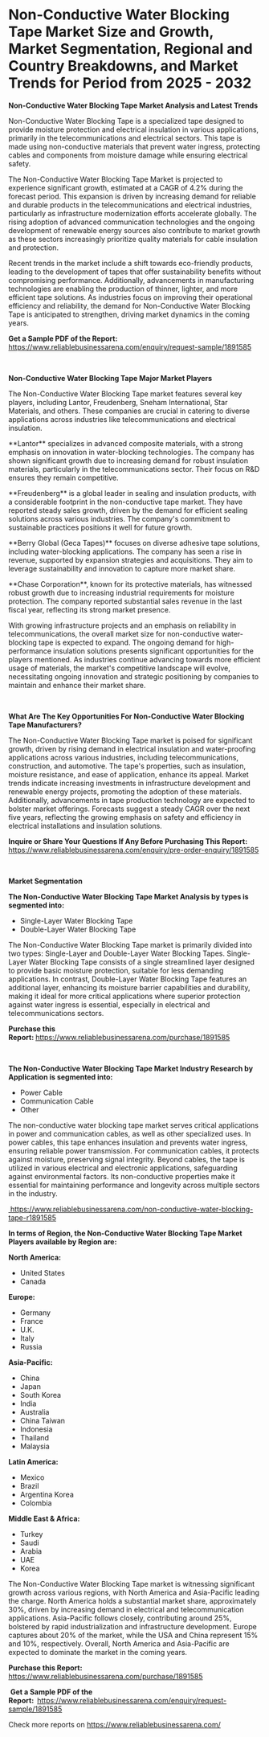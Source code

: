 <p><h1>Non-Conductive Water Blocking Tape Market Size and Growth, Market Segmentation, Regional and Country Breakdowns, and Market Trends for Period from 2025 -  2032</h1></p><p><strong>Non-Conductive Water Blocking Tape Market Analysis and Latest Trends</strong></p>
<p><p>Non-Conductive Water Blocking Tape is a specialized tape designed to provide moisture protection and electrical insulation in various applications, primarily in the telecommunications and electrical sectors. This tape is made using non-conductive materials that prevent water ingress, protecting cables and components from moisture damage while ensuring electrical safety.</p><p>The Non-Conductive Water Blocking Tape Market is projected to experience significant growth, estimated at a CAGR of 4.2% during the forecast period. This expansion is driven by increasing demand for reliable and durable products in the telecommunications and electrical industries, particularly as infrastructure modernization efforts accelerate globally. The rising adoption of advanced communication technologies and the ongoing development of renewable energy sources also contribute to market growth as these sectors increasingly prioritize quality materials for cable insulation and protection.</p><p>Recent trends in the market include a shift towards eco-friendly products, leading to the development of tapes that offer sustainability benefits without compromising performance. Additionally, advancements in manufacturing technologies are enabling the production of thinner, lighter, and more efficient tape solutions. As industries focus on improving their operational efficiency and reliability, the demand for Non-Conductive Water Blocking Tape is anticipated to strengthen, driving market dynamics in the coming years.</p></p>
<p><strong>Get a Sample PDF of the Report:&nbsp;</strong> <a href="https://www.reliablebusinessarena.com/enquiry/request-sample/1891585?utm_campaign=2958&utm_medium=2&utm_source=Github&utm_content=ia&utm_term=28032025&utm_id=non-conductive-water-blocking-tape">https://www.reliablebusinessarena.com/enquiry/request-sample/1891585</a></p>
<p>&nbsp;</p>
<p><strong>Non-Conductive Water Blocking Tape Major Market Players</strong></p>
<p><p>The Non-Conductive Water Blocking Tape market features several key players, including Lantor, Freudenberg, Sneham International, Star Materials, and others. These companies are crucial in catering to diverse applications across industries like telecommunications and electrical insulation.</p><p>**Lantor** specializes in advanced composite materials, with a strong emphasis on innovation in water-blocking technologies. The company has shown significant growth due to increasing demand for robust insulation materials, particularly in the telecommunications sector. Their focus on R&D ensures they remain competitive.</p><p>**Freudenberg** is a global leader in sealing and insulation products, with a considerable footprint in the non-conductive tape market. They have reported steady sales growth, driven by the demand for efficient sealing solutions across various industries. The company's commitment to sustainable practices positions it well for future growth.</p><p>**Berry Global (Geca Tapes)** focuses on diverse adhesive tape solutions, including water-blocking applications. The company has seen a rise in revenue, supported by expansion strategies and acquisitions. They aim to leverage sustainability and innovation to capture more market share.</p><p>**Chase Corporation**, known for its protective materials, has witnessed robust growth due to increasing industrial requirements for moisture protection. The company reported substantial sales revenue in the last fiscal year, reflecting its strong market presence.</p><p>With growing infrastructure projects and an emphasis on reliability in telecommunications, the overall market size for non-conductive water-blocking tape is expected to expand. The ongoing demand for high-performance insulation solutions presents significant opportunities for the players mentioned. As industries continue advancing towards more efficient usage of materials, the market's competitive landscape will evolve, necessitating ongoing innovation and strategic positioning by companies to maintain and enhance their market share.</p></p>
<p>&nbsp;</p>
<p><strong>What Are The Key Opportunities For Non-Conductive Water Blocking Tape Manufacturers?</strong></p>
<p><p>The Non-Conductive Water Blocking Tape market is poised for significant growth, driven by rising demand in electrical insulation and water-proofing applications across various industries, including telecommunications, construction, and automotive. The tape's properties, such as insulation, moisture resistance, and ease of application, enhance its appeal. Market trends indicate increasing investments in infrastructure development and renewable energy projects, promoting the adoption of these materials. Additionally, advancements in tape production technology are expected to bolster market offerings. Forecasts suggest a steady CAGR over the next five years, reflecting the growing emphasis on safety and efficiency in electrical installations and insulation solutions.</p></p>
<p><strong>Inquire or Share Your Questions If Any Before Purchasing This Report:</strong> <a href="https://www.reliablebusinessarena.com/enquiry/pre-order-enquiry/1891585?utm_campaign=2958&utm_medium=2&utm_source=Github&utm_content=ia&utm_term=28032025&utm_id=non-conductive-water-blocking-tape">https://www.reliablebusinessarena.com/enquiry/pre-order-enquiry/1891585</a></p>
<p>&nbsp;</p>
<p><strong>Market Segmentation</strong></p>
<p><strong>The Non-Conductive Water Blocking Tape Market Analysis by types is segmented into:</strong></p>
<p><ul><li>Single-Layer Water Blocking Tape</li><li>Double-Layer Water Blocking Tape</li></ul></p>
<p><p>The Non-Conductive Water Blocking Tape market is primarily divided into two types: Single-Layer and Double-Layer Water Blocking Tapes. Single-Layer Water Blocking Tape consists of a single streamlined layer designed to provide basic moisture protection, suitable for less demanding applications. In contrast, Double-Layer Water Blocking Tape features an additional layer, enhancing its moisture barrier capabilities and durability, making it ideal for more critical applications where superior protection against water ingress is essential, especially in electrical and telecommunications sectors.</p></p>
<p><strong>Purchase this Report:&nbsp;</strong><a href="https://www.reliablebusinessarena.com/purchase/1891585?utm_campaign=2958&utm_medium=2&utm_source=Github&utm_content=ia&utm_term=28032025&utm_id=non-conductive-water-blocking-tape">https://www.reliablebusinessarena.com/purchase/1891585</a></p>
<p>&nbsp;</p>
<p><strong>The Non-Conductive Water Blocking Tape Market Industry Research by Application is segmented into:</strong></p>
<p><ul><li>Power Cable</li><li>Communication Cable</li><li>Other</li></ul></p>
<p><p>The non-conductive water blocking tape market serves critical applications in power and communication cables, as well as other specialized uses. In power cables, this tape enhances insulation and prevents water ingress, ensuring reliable power transmission. For communication cables, it protects against moisture, preserving signal integrity. Beyond cables, the tape is utilized in various electrical and electronic applications, safeguarding against environmental factors. Its non-conductive properties make it essential for maintaining performance and longevity across multiple sectors in the industry.</p></p>
<p><a href="https://www.reliablebusinessarena.com/non-conductive-water-blocking-tape-r1891585?utm_campaign=2958&utm_medium=2&utm_source=Github&utm_content=ia&utm_term=28032025&utm_id=non-conductive-water-blocking-tape">&nbsp;https://www.reliablebusinessarena.com/non-conductive-water-blocking-tape-r1891585</a></p>
<p><strong>In terms of Region, the Non-Conductive Water Blocking Tape Market Players available by Region are:</strong></p>
<p>
    <p> <strong> North America: </strong>
        <ul>
            <li>United States</li>
            <li>Canada</li>
        </ul>
        </p> 
    <p> <strong> Europe: </strong>
        <ul>
            <li>Germany</li>
            <li>France</li>
            <li>U.K.</li>
            <li>Italy</li>
            <li>Russia</li>
        </ul>
        </p> 
    <p> <strong> Asia-Pacific: </strong>
        <ul>
            <li>China</li>
            <li>Japan</li>
            <li>South Korea</li>
            <li>India</li>
            <li>Australia</li>
            <li>China Taiwan</li>
            <li>Indonesia</li>
            <li>Thailand</li>
            <li>Malaysia</li>
        </ul>
        </p> 
    <p> <strong> Latin America: </strong>
        <ul>
            <li>Mexico</li>
            <li>Brazil</li>
            <li>Argentina Korea</li>
            <li>Colombia</li>
        </ul>
        </p> 
    <p> <strong> Middle East & Africa: </strong>
        <ul>
            <li>Turkey</li>
            <li>Saudi</li>
            <li>Arabia</li>
            <li>UAE</li>
            <li>Korea</li>
        </ul>
    </p>
    </p>
<p><p>The Non-Conductive Water Blocking Tape market is witnessing significant growth across various regions, with North America and Asia-Pacific leading the charge. North America holds a substantial market share, approximately 30%, driven by increasing demand in electrical and telecommunication applications. Asia-Pacific follows closely, contributing around 25%, bolstered by rapid industrialization and infrastructure development. Europe captures about 20% of the market, while the USA and China represent 15% and 10%, respectively. Overall, North America and Asia-Pacific are expected to dominate the market in the coming years.</p></p>
<p><strong>Purchase this Report: </strong><a href="https://www.reliablebusinessarena.com/purchase/1891585?utm_campaign=2958&utm_medium=2&utm_source=Github&utm_content=ia&utm_term=28032025&utm_id=non-conductive-water-blocking-tape">https://www.reliablebusinessarena.com/purchase/1891585</a></p>
<p>&nbsp;<strong>Get a Sample PDF of the Report:&nbsp;&nbsp;</strong><a href="https://www.reliablebusinessarena.com/enquiry/request-sample/1891585?utm_campaign=2958&utm_medium=2&utm_source=Github&utm_content=ia&utm_term=28032025&utm_id=non-conductive-water-blocking-tape">https://www.reliablebusinessarena.com/enquiry/request-sample/1891585</a></p>
<p><strong></strong></p>
<p>Check more reports on <a href="https://www.reliablebusinessarena.com/?utm_campaign=2958&utm_medium=2&utm_source=Github&utm_content=ia&utm_term=28032025&utm_id=non-conductive-water-blocking-tape">https://www.reliablebusinessarena.com/</a></p>